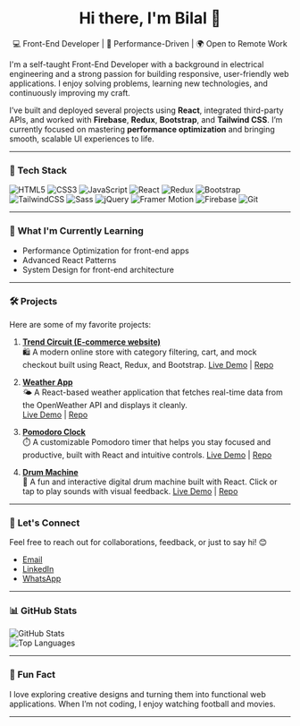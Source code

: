 <h1 align="center">Hi there, I'm Bilal 👋</h1>

<p align="center">
  💻 Front-End Developer | 🎯 Performance-Driven | 🌍 Open to Remote Work
</p> 

I'm a self-taught Front-End Developer with a background in electrical engineering and a strong passion for building responsive, user-friendly web applications. I enjoy solving problems, learning new technologies, and continuously improving my craft.

I’ve built and deployed several projects using **React**, integrated third-party APIs, and worked with **Firebase**, **Redux**, **Bootstrap**, and **Tailwind CSS**. I’m currently focused on mastering **performance optimization** and bringing smooth, scalable UI experiences to life.

---

### 🧰 Tech Stack


![HTML5](https://img.shields.io/badge/HTML5-E34F26?style=for-the-badge&logo=html5&logoColor=white)
![CSS3](https://img.shields.io/badge/CSS3-1572B6?style=for-the-badge&logo=css3&logoColor=white)
![JavaScript](https://img.shields.io/badge/JavaScript-F7DF1E?style=for-the-badge&logo=javascript&logoColor=black)
![React](https://img.shields.io/badge/React-20232A?style=for-the-badge&logo=react&logoColor=61DAFB)
![Redux](https://img.shields.io/badge/Redux-593D88?style=for-the-badge&logo=redux&logoColor=white)
![Bootstrap](https://img.shields.io/badge/Bootstrap-7952B3?style=for-the-badge&logo=bootstrap&logoColor=white)
![TailwindCSS](https://img.shields.io/badge/Tailwind-06B6D4?style=for-the-badge&logo=tailwindcss&logoColor=white)
![Sass](https://img.shields.io/badge/Sass-CC6699?style=for-the-badge&logo=sass&logoColor=white)
![jQuery](https://img.shields.io/badge/jQuery-0769AD?style=for-the-badge&logo=jquery&logoColor=white)
![Framer Motion](https://img.shields.io/badge/Framer--Motion-0055FF?style=for-the-badge&logo=framer&logoColor=white)
![Firebase](https://img.shields.io/badge/Firebase-FFCA28?style=for-the-badge&logo=firebase&logoColor=black)
![Git](https://img.shields.io/badge/Git-F05032?style=for-the-badge&logo=git&logoColor=white)


---

### 🌱 **What I'm Currently Learning**
- Performance Optimization for front-end apps
- Advanced React Patterns
- System Design for front-end architecture
  
---

### 🛠️ **Projects**
Here are some of my favorite projects:

1. **[Trend Circuit (E-commerce website)](https://bilalhabib020.github.io/trend-circuit/)**  
   🛍️ A modern online store with category filtering, cart, and mock checkout built using React, Redux, and Bootstrap.
   [Live Demo](https://bilalhabib020.github.io/trend-circuit/) | [Repo](https://github.com/bilalhabib020/trend-circuit)

2. **[Weather App](https://bilalhabib020.github.io/weather-app/)**  
   🌤️ A React-based weather application that fetches real-time data from the OpenWeather API and displays it cleanly.  
   [Live Demo](https://bilalhabib020.github.io/weather-app/) | [Repo](https://github.com/bilalhabib020/weather-app)

3. **[Pomodoro Clock](https://bilalhabib020.github.io/fcc-pomodoro-clock/)**  
   ⏱️ A customizable Pomodoro timer that helps you stay focused and productive, built with React and intuitive controls.
   [Live Demo](https://bilalhabib020.github.io/fcc-pomodoro-clock/) | [Repo](https://github.com/bilalhabib020/fcc-pomodoro-clock)

4. **[Drum Machine](https://bilalhabib020.github.io/fcc-drum-machine/)**  
   🥁 A fun and interactive digital drum machine built with React. Click or tap to play sounds with visual feedback.
   [Live Demo](https://bilalhabib020.github.io/fcc-drum-machine/) | [Repo](https://github.com/bilalhabib020/fcc-drum-machine)

---

### 💬 **Let's Connect**
Feel free to reach out for collaborations, feedback, or just to say hi! 😊  
- [Email](mailto:bilalhabib020@gmail.com)
- [LinkedIn](https://www.linkedin.com/in/bilalhabib020/)  
- [WhatsApp](https://wa.me/923316544401)  


---

### 📊 **GitHub Stats**
![GitHub Stats](https://github-readme-stats.vercel.app/api?username=bilalhabib020&show_icons=true&theme=radical)  
![Top Languages](https://github-readme-stats.vercel.app/api/top-langs/?username=bilalhabib020&layout=compact&theme=radical)

---

### 🌟 Fun Fact
I love exploring creative designs and turning them into functional web applications. When I’m not coding, I enjoy watching football and movies.

---

